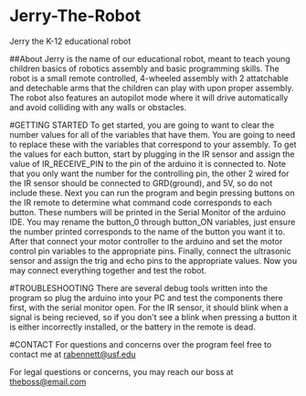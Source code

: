 # Jerry-The-Robot
Jerry the K-12 educational robot

##About
	Jerry is the name of our educational robot, meant to teach young children basics of robotics assembly and basic programming skills. The robot is a small remote controlled, 4-wheeled assembly with 2 attatchable and detechable arms that the children can play with upon proper assembly. The robot also features an autopilot mode where it will drive automatically and avoid colliding with any walls or obstacles. 
  
#GETTING STARTED
  To get started, you are going to want to clear the number values for all of the variables that have them. You are going to need to replace these with the variables that correspond to your assembly. To get the values for each button, start by plugging in the IR sensor and assign the value of IR_RECEIVE_PIN to the pin of the arduino it is connected to. Note that you only want the number for the controlling pin, the other 2 wired for the IR sensor should be connected to GRD(ground), and 5V, so do not include these. Next you can run the program and begin pressing buttons on the IR remote to determine what command code corresponds to each button. These numbers will be printed in the Serial Monitor of the arduino IDE. You may rename the button_0 through button_ON variables, just ensure the number printed corresponds to the name of the button you want it to. After that connect your motor controller to the arduino and set the motor control pin variables to the appropriate pins. Finally, connect the ultrasonic sensor and assign the trig and echo pins to the appropriate values. Now you may connect everything together and test the robot.
  
#TROUBLESHOOTING
  There are several debug tools written into the program so plug the arduino into your PC and test the components there first, with the serial monitor open. 
  For the IR sensor, it should blink when a signal is being recieved, so if you don't see a blink when pressing a button it is either incorrectly installed, or the battery in the remote is dead.
  
#CONTACT
  For questions and concerns over the program feel free to contact me at rabennett@usf.edu
  
  For legal questions or concerns, you may reach our boss at theboss@email.com
